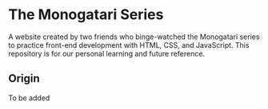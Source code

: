 # The Monogatari Series
A website created by two friends who binge-watched the Monogatari series to practice front-end development with HTML, CSS, and JavaScript. This repository is for our personal learning and future reference.

## Origin
To be added
